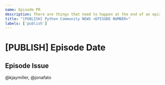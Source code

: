 ```yaml
---
name: Episode PR
description: There are things that need to happen at the end of an episode
title: "[PUBLISH] Python Community NEWS <EPISODE NUMBER>"
labels: ['publish']
---
```

  
# [PUBLISH] Episode Date

## Episode Issue


@kjaymiller, @jonafato
